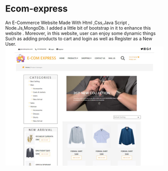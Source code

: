# Ecom-express
An E-Commerce Website Made With Html ,Css,Java Script , Node.Js,MongoDb.
I added a little bit of bootstrap in it to enhance this website .
Moreover, in this website, user can enjoy some dynamic things
Such as adding products to cart and login as well as Register as a New 
User.
![](images/main.jpg)
